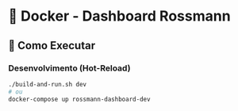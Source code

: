 # 🐳 Docker - Dashboard Rossmann

## 🚀 Como Executar

### Desenvolvimento (Hot-Reload)
```bash
./build-and-run.sh dev
# ou
docker-compose up rossmann-dashboard-dev
